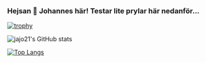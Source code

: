 ### Hejsan 👋 Johannes här! Testar lite prylar här nedanför...

[![trophy](https://github-profile-trophy.vercel.app/?username=jajo21&theme=onedark)](https://github.com/ryo-ma/github-profile-trophy)

![jajo21's GitHub stats](https://github-readme-stats.vercel.app/api?username=jajo21&show_icons=true&theme=dark&count_private=true)

[![Top Langs](https://github-readme-stats.vercel.app/api/top-langs/?username=jajo21&langs_count=10&theme=dark&layout=compact&count_private=true)](https://github.com/anuraghazra/github-readme-stats)

<!--
**jajo21/jajo21** is a ✨ _special_ ✨ repository because its `README.md` (this file) appears on your GitHub profile.

Here are some ideas to get you started:

- 🔭 I’m currently working on ...
- 🌱 I’m currently learning ...
- 👯 I’m looking to collaborate on ...
- 🤔 I’m looking for help with ...
- 💬 Ask me about ...
- 📫 How to reach me: ...
- 😄 Pronouns: ...
- ⚡ Fun fact: ...
Thanks
-->
